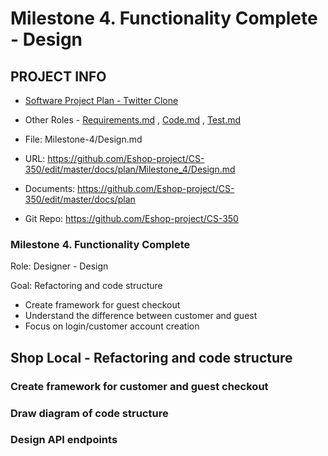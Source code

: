# Milestone 4. Functionality Complete - Design

## PROJECT INFO

* [Software Project Plan - Twitter Clone](../Index.md)

* Other Roles - [Requirements.md](Requirements.md)
, [Code.md](Code.md)
, [Test.md](Test.md)

* File: Milestone-4/Design.md

* URL: https://github.com/Eshop-project/CS-350/edit/master/docs/plan/Milestone_4/Design.md

* Documents: https://github.com/Eshop-project/CS-350/edit/master/docs/plan

* Git Repo: https://github.com/Eshop-project/CS-350

### Milestone 4. Functionality Complete



Role: Designer - Design

Goal: Refactoring and code structure

* Create framework for guest checkout
* Understand the difference between customer and guest
* Focus on login/customer account creation

## Shop Local - Refactoring and code structure
### Create framework for customer and guest checkout


### Draw diagram of code structure


### Design API endpoints